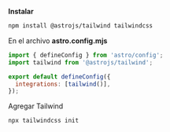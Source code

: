 **Instalar**

```Bash
npm install @astrojs/tailwind tailwindcss
```

En el archivo **astro.config.mjs**

```Javascript
import { defineConfig } from 'astro/config';
import tailwind from '@astrojs/tailwind';

export default defineConfig({
  integrations: [tailwind()],
});
```

Agregar Tailwind

```Bash
npx tailwindcss init
```
